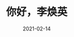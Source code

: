---
layout: movie-review
title: 你好，李焕英
description: >
  好有新意、好有心意的电影，有泪有笑的剧情，直到结尾那段跑车镜头看得我眼泪狂飞。“我这一辈子过得挺幸福的，怎么不相信呢。”想重温了。
category: 电影
img: assets/img/movie/2021/你好-李焕英.webp
star: 6
date: 2021-02-14
---